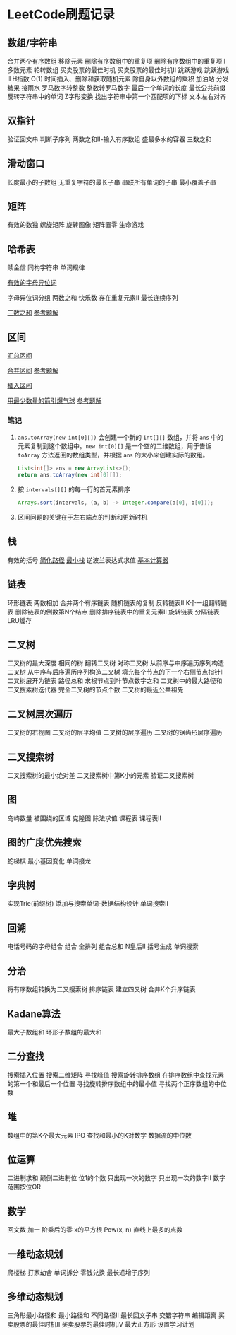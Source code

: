 # LeetCode刷题记录

## 数组/字符串
合并两个有序数组
移除元素
删除有序数组中的重复项
删除有序数组中的重复项Ⅱ
多数元素
轮转数组
买卖股票的最佳时机
买卖股票的最佳时机Ⅱ
跳跃游戏
跳跃游戏Ⅱ
H指数
O(1) 时间插入、删除和获取随机元素
除自身以外数组的乘积
加油站
分发糖果
接雨水
罗马数字转整数
整数转罗马数字
最后一个单词的长度
最长公共前缀
反转字符串中的单词
Z字形变换
找出字符串中第一个匹配项的下标
文本左右对齐




## 双指针
验证回文串
判断子序列
两数之和Ⅱ-输入有序数组
盛最多水的容器
三数之和
## 滑动窗口
长度最小的子数组
无重复字符的最长子串
串联所有单词的子串
最小覆盖子串
## 矩阵
有效的数独
螺旋矩阵
旋转图像
矩阵置零
生命游戏
## 哈希表
赎金信
同构字符串
单词规律

[有效的字母异位词](src/leetcode/editor/cn/ID242ValidAnagram.java)

字母异位词分组
两数之和
快乐数
存在重复元素Ⅱ
最长连续序列

[三数之和](src/leetcode/editor/cn/ID15ThreeSum.java)		[参考题解](https://leetcode.cn/problems/3sum/solutions/12307/hua-jie-suan-fa-15-san-shu-zhi-he-by-guanpengchn/)




## 区间
[汇总区间](src/leetcode/editor/cn/ID228SummaryRanges.java)

[合并区间](src/leetcode/editor/cn/ID56MergeIntervals.java)			[参考题解](https://leetcode.cn/problems/merge-intervals/solutions/2798138/jian-dan-zuo-fa-yi-ji-wei-shi-yao-yao-zh-f2b3/?envType=study-plan-v2&envId=top-interview-150)

[插入区间](src/leetcode/editor/cn/ID57InsertInterval.java)

[用最少数量的箭引爆气球](src/leetcode/editor/cn/ID452MinimumNumberOfArrowsToBurstBalloons.java)	[参考题解](https://leetcode.cn/problems/minimum-number-of-arrows-to-burst-balloons/solutions/858320/dai-ma-sui-xiang-lu-dai-ni-xue-tou-tan-x-5wfl/?envType=study-plan-v2&envId=top-interview-150)

### 笔记

1. `ans.toArray(new int[0][])` 会创建一个新的 `int[][]` 数组，并将 `ans` 中的元素复制到这个数组中。`new int[0][]` 是一个空的二维数组，用于告诉 `toArray` 方法返回的数组类型，并根据 `ans` 的大小来创建实际的数组。

   ```java
   List<int[]> ans = new ArrayList<>();
   return ans.toArray(new int[0][]);
   ```

2. 按 `intervals[][]` 的每一行的首元素排序

   ```java
   Arrays.sort(intervals, (a, b) -> Integer.compare(a[0], b[0]));
   ```

3. 区间问题的关键在于左右端点的判断和更新时机

## 栈

有效的括号
[简化路径](src/leetcode/editor/cn/ID71SimplifyPath.java)
[最小栈](src/leetcode/editor/cn/ID155MinStack.java)
逆波兰表达式求值
[基本计算器](src/leetcode/editor/cn/ID224BasicCalculator.java)

## 链表
环形链表
两数相加
合并两个有序链表
随机链表的复制
反转链表Ⅱ
K个一组翻转链表
删除链表的倒数第N个结点
删除排序链表中的重复元素Ⅱ
旋转链表
分隔链表
LRU缓存

## 二叉树
二叉树的最大深度
相同的树
翻转二叉树
对称二叉树
从前序与中序遍历序列构造二叉树
从中序与后序遍历序列构造二叉树
填充每个节点的下一个右侧节点指针Ⅱ
二叉树展开为链表
路径总和
求根节点到叶节点数字之和
二叉树中的最大路径和
二叉搜索树迭代器
完全二叉树的节点个数
二叉树的最近公共祖先

## 二叉树层次遍历
二叉树的右视图
二叉树的层平均值
二叉树的层序遍历
二叉树的锯齿形层序遍历

## 二叉搜索树
二叉搜索树的最小绝对差
二叉搜索树中第K小的元素
验证二叉搜索树

## 图
岛屿数量
被围绕的区域
克隆图
除法求值
课程表
课程表Ⅱ

## 图的广度优先搜索
蛇梯棋
最小基因变化
单词接龙

## 字典树
实现Trie(前缀树)
添加与搜索单词-数据结构设计
单词搜索Ⅱ

## 回溯
电话号码的字母组合
组合
全排列
组合总和
N皇后Ⅱ
括号生成
单词搜索

## 分治
将有序数组转换为二叉搜索树
排序链表
建立四叉树
合并K个升序链表

## Kadane算法
最大子数组和
环形子数组的最大和

## 二分查找
搜索插入位置
搜索二维矩阵
寻找峰值
搜索旋转排序数组
在排序数组中查找元素的第一个和最后一个位置
寻找旋转排序数组中的最小值
寻找两个正序数组的中位数

## 堆
数组中的第K个最大元素
IPO
查找和最小的K对数字
数据流的中位数

## 位运算
二进制求和
颠倒二进制位
位1的个数
只出现一次的数字
只出现一次的数字Ⅱ
数字范围按位OR

## 数学
回文数
加一
阶乘后的零
x的平方根
Pow(x, n)
直线上最多的点数

## 一维动态规划
爬楼梯
打家劫舍
单词拆分
零钱兑换
最长递增子序列

## 多维动态规划
三角形最小路径和
最小路径和
不同路径Ⅱ
最长回文子串
交错字符串
编辑距离
买卖股票的最佳时机Ⅱ
买卖股票的最佳时机Ⅳ
最大正方形
设置学习计划
